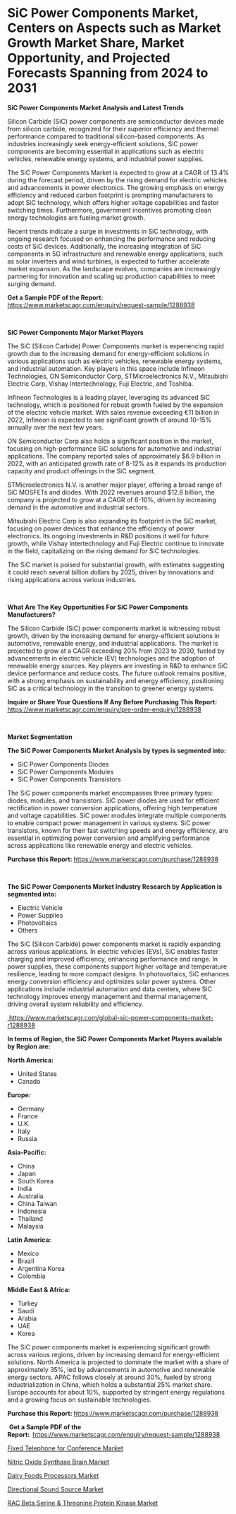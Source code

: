 <p><h1>SiC Power Components Market, Centers on Aspects such as Market Growth Market Share, Market Opportunity, and Projected Forecasts Spanning from 2024 to 2031</h1></p><p><strong>SiC Power Components Market Analysis and Latest Trends</strong></p>
<p><p>Silicon Carbide (SiC) power components are semiconductor devices made from silicon carbide, recognized for their superior efficiency and thermal performance compared to traditional silicon-based components. As industries increasingly seek energy-efficient solutions, SiC power components are becoming essential in applications such as electric vehicles, renewable energy systems, and industrial power supplies.</p><p>The SiC Power Components Market is expected to grow at a CAGR of 13.4% during the forecast period, driven by the rising demand for electric vehicles and advancements in power electronics. The growing emphasis on energy efficiency and reduced carbon footprint is prompting manufacturers to adopt SiC technology, which offers higher voltage capabilities and faster switching times. Furthermore, government incentives promoting clean energy technologies are fueling market growth.</p><p>Recent trends indicate a surge in investments in SiC technology, with ongoing research focused on enhancing the performance and reducing costs of SiC devices. Additionally, the increasing integration of SiC components in 5G infrastructure and renewable energy applications, such as solar inverters and wind turbines, is expected to further accelerate market expansion. As the landscape evolves, companies are increasingly partnering for innovation and scaling up production capabilities to meet surging demand.</p></p>
<p><strong>Get a Sample PDF of the Report:&nbsp;</strong> <a href="https://www.marketscagr.com/enquiry/request-sample/1288938?utm_campaign=1126&utm_medium=2&utm_source=Github&utm_content=ia&utm_term=26102024&utm_id=sic-power-components">https://www.marketscagr.com/enquiry/request-sample/1288938</a></p>
<p>&nbsp;</p>
<p><strong>SiC Power Components Major Market Players</strong></p>
<p><p>The SiC (Silicon Carbide) Power Components market is experiencing rapid growth due to the increasing demand for energy-efficient solutions in various applications such as electric vehicles, renewable energy systems, and industrial automation. Key players in this space include Infineon Technologies, ON Semiconductor Corp, STMicroelectronics N.V., Mitsubishi Electric Corp, Vishay Intertechnology, Fuji Electric, and Toshiba.</p><p>Infineon Technologies is a leading player, leveraging its advanced SiC technology, which is positioned for robust growth fueled by the expansion of the electric vehicle market. With sales revenue exceeding €11 billion in 2022, Infineon is expected to see significant growth of around 10-15% annually over the next few years.</p><p>ON Semiconductor Corp also holds a significant position in the market, focusing on high-performance SiC solutions for automotive and industrial applications. The company reported sales of approximately $6.9 billion in 2022, with an anticipated growth rate of 8-12% as it expands its production capacity and product offerings in the SiC segment.</p><p>STMicroelectronics N.V. is another major player, offering a broad range of SiC MOSFETs and diodes. With 2022 revenues around $12.8 billion, the company is projected to grow at a CAGR of 6-10%, driven by increasing demand in the automotive and industrial sectors.</p><p>Mitsubishi Electric Corp is also expanding its footprint in the SiC market, focusing on power devices that enhance the efficiency of power electronics. Its ongoing investments in R&D positions it well for future growth, while Vishay Intertechnology and Fuji Electric continue to innovate in the field, capitalizing on the rising demand for SiC technologies.</p><p>The SiC market is poised for substantial growth, with estimates suggesting it could reach several billion dollars by 2025, driven by innovations and rising applications across various industries.</p></p>
<p>&nbsp;</p>
<p><strong>What Are The Key Opportunities For SiC Power Components Manufacturers?</strong></p>
<p><p>The Silicon Carbide (SiC) power components market is witnessing robust growth, driven by the increasing demand for energy-efficient solutions in automotive, renewable energy, and industrial applications. The market is projected to grow at a CAGR exceeding 20% from 2023 to 2030, fueled by advancements in electric vehicle (EV) technologies and the adoption of renewable energy sources. Key players are investing in R&D to enhance SiC device performance and reduce costs. The future outlook remains positive, with a strong emphasis on sustainability and energy efficiency, positioning SiC as a critical technology in the transition to greener energy systems.</p></p>
<p><strong>Inquire or Share Your Questions If Any Before Purchasing This Report:</strong> <a href="https://www.marketscagr.com/enquiry/pre-order-enquiry/1288938?utm_campaign=1126&utm_medium=2&utm_source=Github&utm_content=ia&utm_term=26102024&utm_id=sic-power-components">https://www.marketscagr.com/enquiry/pre-order-enquiry/1288938</a></p>
<p>&nbsp;</p>
<p><strong>Market Segmentation</strong></p>
<p><strong>The SiC Power Components Market Analysis by types is segmented into:</strong></p>
<p><ul><li>SiC Power Components Diodes</li><li>SiC Power Components Modules</li><li>SiC Power Components Transistors</li></ul></p>
<p><p>The SiC power components market encompasses three primary types: diodes, modules, and transistors. SiC power diodes are used for efficient rectification in power conversion applications, offering high temperature and voltage capabilities. SiC power modules integrate multiple components to enable compact power management in various systems. SiC power transistors, known for their fast switching speeds and energy efficiency, are essential in optimizing power conversion and amplifying performance across applications like renewable energy and electric vehicles.</p></p>
<p><strong>Purchase this Report:&nbsp;</strong><a href="https://www.marketscagr.com/purchase/1288938?utm_campaign=1126&utm_medium=2&utm_source=Github&utm_content=ia&utm_term=26102024&utm_id=sic-power-components">https://www.marketscagr.com/purchase/1288938</a></p>
<p>&nbsp;</p>
<p><strong>The SiC Power Components Market Industry Research by Application is segmented into:</strong></p>
<p><ul><li>Electric Vehicle</li><li>Power Supplies</li><li>Photovoltaics</li><li>Others</li></ul></p>
<p><p>The SiC (Silicon Carbide) power components market is rapidly expanding across various applications. In electric vehicles (EVs), SiC enables faster charging and improved efficiency, enhancing performance and range. In power supplies, these components support higher voltage and temperature resilience, leading to more compact designs. In photovoltaics, SiC enhances energy conversion efficiency and optimizes solar power systems. Other applications include industrial automation and data centers, where SiC technology improves energy management and thermal management, driving overall system reliability and efficiency.</p></p>
<p><a href="https://www.marketscagr.com/global-sic-power-components-market-r1288938?utm_campaign=1126&utm_medium=2&utm_source=Github&utm_content=ia&utm_term=26102024&utm_id=sic-power-components">&nbsp;https://www.marketscagr.com/global-sic-power-components-market-r1288938</a></p>
<p><strong>In terms of Region, the SiC Power Components Market Players available by Region are:</strong></p>
<p>
    <p> <strong> North America: </strong>
        <ul>
            <li>United States</li>
            <li>Canada</li>
        </ul>
        </p> 
    <p> <strong> Europe: </strong>
        <ul>
            <li>Germany</li>
            <li>France</li>
            <li>U.K.</li>
            <li>Italy</li>
            <li>Russia</li>
        </ul>
        </p> 
    <p> <strong> Asia-Pacific: </strong>
        <ul>
            <li>China</li>
            <li>Japan</li>
            <li>South Korea</li>
            <li>India</li>
            <li>Australia</li>
            <li>China Taiwan</li>
            <li>Indonesia</li>
            <li>Thailand</li>
            <li>Malaysia</li>
        </ul>
        </p> 
    <p> <strong> Latin America: </strong>
        <ul>
            <li>Mexico</li>
            <li>Brazil</li>
            <li>Argentina Korea</li>
            <li>Colombia</li>
        </ul>
        </p> 
    <p> <strong> Middle East & Africa: </strong>
        <ul>
            <li>Turkey</li>
            <li>Saudi</li>
            <li>Arabia</li>
            <li>UAE</li>
            <li>Korea</li>
        </ul>
    </p>
    </p>
<p><p>The SiC power components market is experiencing significant growth across various regions, driven by increasing demand for energy-efficient solutions. North America is projected to dominate the market with a share of approximately 35%, led by advancements in automotive and renewable energy sectors. APAC follows closely at around 30%, fueled by strong industrialization in China, which holds a substantial 25% market share. Europe accounts for about 10%, supported by stringent energy regulations and a growing focus on sustainable technologies.</p></p>
<p><strong>Purchase this Report: </strong><a href="https://www.marketscagr.com/purchase/1288938?utm_campaign=1126&utm_medium=2&utm_source=Github&utm_content=ia&utm_term=26102024&utm_id=sic-power-components">https://www.marketscagr.com/purchase/1288938</a></p>
<p>&nbsp;<strong>Get a Sample PDF of the Report:&nbsp;&nbsp;</strong><a href="https://www.marketscagr.com/enquiry/request-sample/1288938?utm_campaign=1126&utm_medium=2&utm_source=Github&utm_content=ia&utm_term=26102024&utm_id=sic-power-components">https://www.marketscagr.com/enquiry/request-sample/1288938</a></p>
<p><strong></strong></p>
<p><p><a href="https://www.linkedin.com/pulse/fixed-telephone-conference-market-maturity-analysis-mvnwc?utm_campaign=1126&utm_medium=2&utm_source=Github&utm_content=ia&utm_term=26102024&utm_id=sic-power-components">Fixed Telephone for Conference Market</a></p><p><a href="https://www.linkedin.com/pulse/global-nitric-oxide-synthase-brain-market-landscape-ly7yc?utm_campaign=1126&utm_medium=2&utm_source=Github&utm_content=ia&utm_term=26102024&utm_id=sic-power-components">Nitric Oxide Synthase Brain Market</a></p><p><a href="https://www.linkedin.com/pulse/dairy-foods-processors-market-industry-landscape-growth-xrmvc?utm_campaign=1126&utm_medium=2&utm_source=Github&utm_content=ia&utm_term=26102024&utm_id=sic-power-components">Dairy Foods Processors Market</a></p><p><a href="https://www.linkedin.com/pulse/directional-sound-source-market-research-report-exploring-h98gc?utm_campaign=1126&utm_medium=2&utm_source=Github&utm_content=ia&utm_term=26102024&utm_id=sic-power-components">Directional Sound Source Market</a></p><p><a href="https://www.linkedin.com/pulse/rac-beta-serine-threonine-protein-kinase-market-global-t7dsc?utm_campaign=1126&utm_medium=2&utm_source=Github&utm_content=ia&utm_term=26102024&utm_id=sic-power-components">RAC Beta Serine & Threonine Protein Kinase Market</a></p></p>